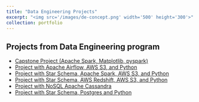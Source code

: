 ```yaml
---
title: "Data Engineering Projects"
excerpt: "<img src='/images/de-concept.png' width='500' height='300'>"
collection: portfolio
---
```


Projects from Data Engineering program 
---
<ul>
<li> <a href="https://github.com/ozdemirht/Data-Enginering/blob/master/capstone/Capstone%20Project%20Report.ipynb">   
Capstone Project (Apache Spark, Matplotlib, pyspark)</a>
<li> <a href="https://github.com/ozdemirht/Data-Enginering/blob/master/Project-5/README.md">
Project with Apache Airflow, AWS S3, and Python</a>
<li> <a href="https://github.com/ozdemirht/Data-Enginering/blob/master/Project-4">Project with Star Schema, Apache Spark, AWS S3, and Python</a>
<li> <a href="https://github.com/ozdemirht/Data-Enginering/blob/master/Project-3/README.md">Project with Star Schema, AWS Redshift, AWS S3, and Python</a>
<li> <a href="https://github.com/ozdemirht/Data-Enginering/blob/master/project-2%20(Apache%20Cassandra)/Project_1B_%20Project.ipynb">Project with NoSQL Apache Cassandra</a>
<li> <a href="https://github.com/ozdemirht/Data-Enginering/blob/master/Project-1">Project with Star Schema, Postgres and Python</a>
</ul> 
